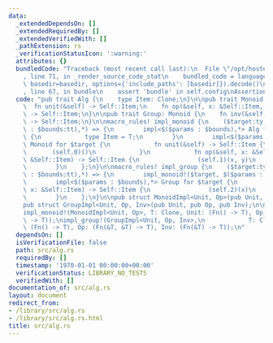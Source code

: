 ```yaml
---
data:
  _extendedDependsOn: []
  _extendedRequiredBy: []
  _extendedVerifiedWith: []
  _pathExtension: rs
  _verificationStatusIcon: ':warning:'
  attributes: {}
  bundledCode: "Traceback (most recent call last):\n  File \"/opt/hostedtoolcache/Python/3.9.0/x64/lib/python3.9/site-packages/onlinejudge_verify/documentation/build.py\"\
    , line 71, in _render_source_code_stat\n    bundled_code = language.bundle(stat.path,\
    \ basedir=basedir, options={'include_paths': [basedir]}).decode()\n  File \"/opt/hostedtoolcache/Python/3.9.0/x64/lib/python3.9/site-packages/onlinejudge_verify/languages/user_defined.py\"\
    , line 67, in bundle\n    assert 'bundle' in self.config\nAssertionError\n"
  code: "pub trait Alg {\n    type Item: Clone;\n}\n\npub trait Monoid: Alg {\n  \
    \  fn unit(&self) -> Self::Item;\n    fn op(&self, x: &Self::Item, y: &Self::Item)\
    \ -> Self::Item;\n}\n\npub trait Group: Monoid {\n    fn inv(&self, x: &Self::Item)\
    \ -> Self::Item;\n}\n\nmacro_rules! impl_monoid {\n    ($target:ty, $($params:tt\
    \ : $bounds:tt),*) => {\n        impl<$($params : $bounds),*> Alg for $target\
    \ {\n            type Item = T;\n        }\n        impl<$($params : $bounds),*>\
    \ Monoid for $target {\n            fn unit(&self) -> Self::Item {\n         \
    \       (self.0)()\n            }\n            fn op(&self, x: &Self::Item, y:\
    \ &Self::Item) -> Self::Item {\n                (self.1)(x, y)\n            }\n\
    \        }\n    };\n}\n\nmacro_rules! impl_group {\n    ($target:ty, $($params:tt\
    \ : $bounds:tt),*) => {\n        impl_monoid!($target, $($params : $bounds),*);\n\
    \        impl<$($params : $bounds),*> Group for $target {\n            fn inv(&self,\
    \ x: &Self::Item) -> Self::Item {\n                (self.2)(x)\n            }\n\
    \        }\n    };\n}\n\npub struct MonoidImpl<Unit, Op>(pub Unit, pub Op);\n\
    pub struct GroupImpl<Unit, Op, Inv>(pub Unit, pub Op, pub Inv);\n\n// help!\n\
    impl_monoid!(MonoidImpl<Unit, Op>, T: Clone, Unit: (Fn() -> T), Op: (Fn(&T, &T)\
    \ -> T));\nimpl_group!(GroupImpl<Unit, Op, Inv>,\n            T: Clone, Unit:\
    \ (Fn() -> T), Op: (Fn(&T, &T) -> T), Inv: (Fn(&T) -> T));\n"
  dependsOn: []
  isVerificationFile: false
  path: src/alg.rs
  requiredBy: []
  timestamp: '1970-01-01 00:00:00+00:00'
  verificationStatus: LIBRARY_NO_TESTS
  verifiedWith: []
documentation_of: src/alg.rs
layout: document
redirect_from:
- /library/src/alg.rs
- /library/src/alg.rs.html
title: src/alg.rs
---
```

